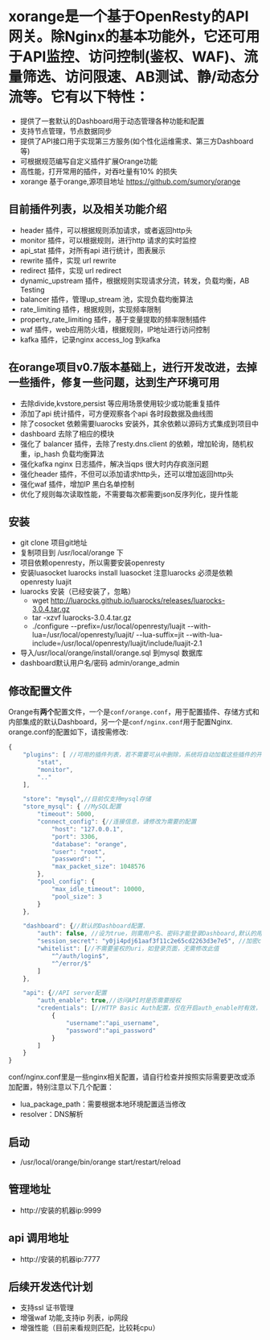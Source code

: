 # xorange是一个基于OpenResty的API网关。除Nginx的基本功能外，它还可用于API监控、访问控制(鉴权、WAF)、流量筛选、访问限速、AB测试、静/动态分流等。它有以下特性：
* 提供了一套默认的Dashboard用于动态管理各种功能和配置
* 支持节点管理，节点数据同步
* 提供了API接口用于实现第三方服务(如个性化运维需求、第三方Dashboard等)
* 可根据规范编写自定义插件扩展Orange功能
* 高性能，打开常用的插件，对吞吐量有10% 的损失
* xorange 基于orange,源项目地址 https://github.com/sumory/orange
## 目前插件列表，以及相关功能介绍
* header 插件，可以根据规则添加请求，或者返回http头
* monitor 插件，可以根据规则，进行http 请求的实时监控
* api_stat 插件，对所有api 进行统计，图表展示
* rewrite 插件，实现 url rewrite
* redirect 插件，实现 url redirect
* dynamic_upstream 插件，根据规则实现请求分流，转发，负载均衡，AB Testing
* balancer 插件，管理up_stream 池，实现负载均衡算法
* rate_limiting 插件，根据规则，实现频率限制
* property_rate_limiting 插件，基于变量提取的频率限制插件
* waf 插件，web应用防火墙，根据规则，IP地址进行访问控制
* kafka 插件，记录nginx access_log 到kafka

## 在orange项目v0.7版本基础上，进行开发改进，去掉一些插件，修复一些问题，达到生产环境可用
* 去除divide,kvstore,persist 等应用场景使用较少或功能重复插件
* 添加了api 统计插件，可方便观察各个api 各时段数据及曲线图
* 除了cosocket 依赖需要luarocks 安装外，其余依赖以源码方式集成到项目中
* dashboard 去除了相应的模块
* 强化了 balancer 插件，去除了resty.dns.client 的依赖，增加轮询，随机权重，ip_hash 负载均衡算法
* 强化kafka nginx 日志插件，解决当qps 很大时内存疯涨问题
* 强化header 插件，不但可以添加请求http头，还可以增加返回http头
* 强化waf 插件，增加IP 黑白名单控制
* 优化了规则每次读取性能，不需要每次都需要json反序列化，提升性能
## 安装
* git clone 项目git地址
* 复制项目到 /usr/local/orange 下
* 项目依赖openresty，所以需要安装openresty
* 安装luasocket luarocks install luasocket 注意luarocks 必须是依赖openresty luajit
* luarocks 安装（已经安装了，忽略）
   * wget http://luarocks.github.io/luarocks/releases/luarocks-3.0.4.tar.gz
   * tar -xzvf luarocks-3.0.4.tar.gz
   * ./configure --prefix=/usr/local/openresty/luajit     --with-lua=/usr/local/openresty/luajit/     --lua-suffix=jit     --with-lua-include=/usr/local/openresty/luajit/include/luajit-2.1
* 导入/usr/local/orange/install/orange.sql 到mysql 数据库
* dashboard默认用户名/密码 admin/orange_admin
## 修改配置文件

Orange有**两个**配置文件，一个是`conf/orange.conf`，用于配置插件、存储方式和内部集成的默认Dashboard，另一个是`conf/nginx.conf`用于配置Nginx.
orange.conf的配置如下，请按需修改:

```javascript
{
    "plugins": [ //可用的插件列表，若不需要可从中删除，系统将自动加载这些插件的开放API并在7777端口暴露
        "stat",
        "monitor",
        ".."
    ],

    "store": "mysql",//目前仅支持mysql存储
    "store_mysql": { //MySQL配置
        "timeout": 5000,
        "connect_config": {//连接信息，请修改为需要的配置
            "host": "127.0.0.1",
            "port": 3306,
            "database": "orange",
            "user": "root",
            "password": "",
            "max_packet_size": 1048576
        },
        "pool_config": {
            "max_idle_timeout": 10000,
            "pool_size": 3
        }
    },

    "dashboard": {//默认的Dashboard配置.
        "auth": false, //设为true，则需用户名、密码才能登录Dashboard,默认的用户名和密码为admin/orange_admin
        "session_secret": "y0ji4pdj61aaf3f11c2e65cd2263d3e7e5", //加密cookie用的盐，自行修改即可
        "whitelist": [//不需要鉴权的uri，如登录页面，无需修改此值
            "^/auth/login$",
            "^/error/$"
        ]
    },

    "api": {//API server配置
        "auth_enable": true,//访问API时是否需要授权
        "credentials": [//HTTP Basic Auth配置，仅在开启auth_enable时有效，自行添加或修改即可
            {
                "username":"api_username",
                "password":"api_password"
            }
        ]
    }
}
```

conf/nginx.conf里是一些nginx相关配置，请自行检查并按照实际需要更改或添加配置，特别注意以下几个配置：

- lua_package_path：需要根据本地环境配置适当修改
- resolver：DNS解析

## 启动
* /usr/local/orange/bin/orange start/restart/reload
## 管理地址
* http://安装的机器ip:9999
## api 调用地址
* http://安装的机器ip:7777
## 后续开发迭代计划
* 支持ssl 证书管理
* 增强waf 功能,支持ip 列表，ip网段
* 增强性能（目前来看规则匹配，比较耗cpu）

